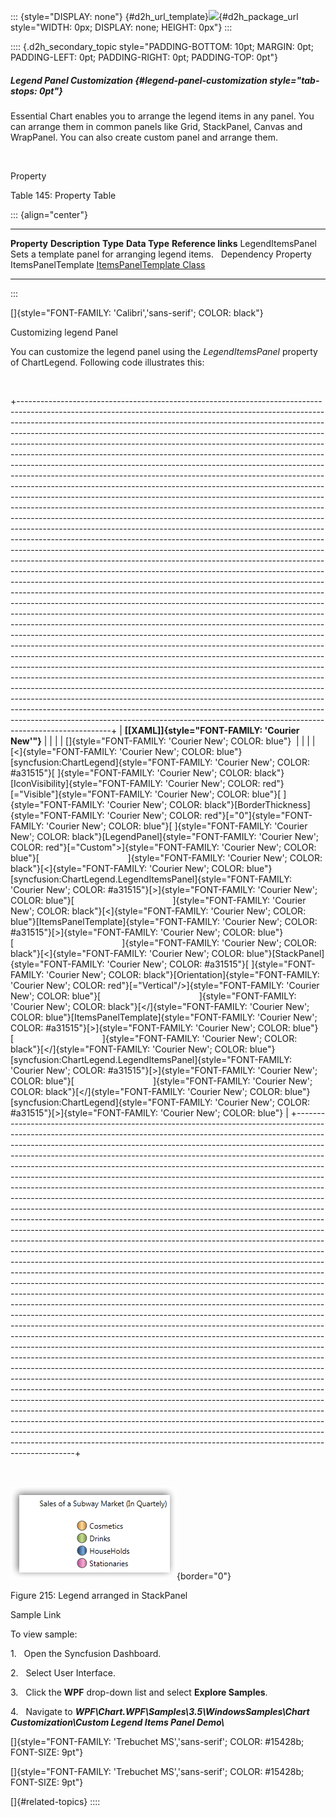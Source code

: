::: {style="DISPLAY: none"}
[](ms-xhelp:///?Id=d2h_url_template){#d2h_url_template}![](!package_url!){#d2h_package_url style="WIDTH: 0px; DISPLAY: none; HEIGHT: 0px"}
:::

:::: {.d2h_secondary_topic style="PADDING-BOTTOM: 10pt; MARGIN: 0pt; PADDING-LEFT: 0pt; PADDING-RIGHT: 0pt; PADDING-TOP: 0pt"}
##### Legend Panel Customization {#legend-panel-customization style="tab-stops: 0pt"}

Essential Chart enables you to arrange the legend items in any panel. You can arrange them in common panels like Grid, StackPanel, Canvas and WrapPanel. You can also create custom panel and arrange them.

 

Property

Table 145: Property Table

::: {align="center"}
  ------------------ ----------------------------------------------------- --------------------- -------------------- ---------------------------------------------------------------------------------------------------------------------
  **Property**       **Description**                                       **Type**              **Data Type**        **Reference links**
  LegendItemsPanel   Sets a template panel for arranging legend items.     Dependency Property   ItemsPanelTemplate   [ItemsPanelTemplate Class](http://msdn.microsoft.com/en-us/library/system.windows.controls.itemspaneltemplate.aspx)
  ------------------ ----------------------------------------------------- --------------------- -------------------- ---------------------------------------------------------------------------------------------------------------------
:::

[]{style="FONT-FAMILY: 'Calibri','sans-serif'; COLOR: black"} 

Customizing legend Panel

You can customize the legend panel using the *LegendItemsPanel* property of ChartLegend. Following code illustrates this:

 

+-----------------------------------------------------------------------------------------------------------------------------------------------------------------------------------------------------------------------------------------------------------------------------------------------------------------------------------------------------------------------------------------------------------------------------------------------------------------------------------------------------------------------------------------------------------------------------------------------------------------------------------------------------------------------------------------------------------------------------------------------------------------------------------------------------------------------------------------------------------------------------------------------------------------------------------------------------------------------------------------------------------------------------------------------------------------------------------------------------------------------------------------------------------------------------------------------------------------------------------------------------------------------------------------------------------------------------------------------------------------------------------------------------------------------------------------------------------------------------------------------------------------------------------------------------------------------------------------------------------------------------------------------------------------------------------------------------------------------------------------------------------------------------------------------------------------------------------------------------------------------------------------------------------------------------------------------------------------------------------------------------------------------------------------------------------------------------------------------------------------------------------------------------------------------------------------------------------------------------------------------------------------------------------------------------------------------------------------------------------------------------------------------------------------------------------------------------------------------------------------------------------------------------------------+
| **[\[XAML\]]{style="FONT-FAMILY: 'Courier New'"}**                                                                                                                                                                                                                                                                                                                                                                                                                                                                                                                                                                                                                                                                                                                                                                                                                                                                                                                                                                                                                                                                                                                                                                                                                                                                                                                                                                                                                                                                                                                                                                                                                                                                                                                                                                                                                                                                                                                                                                                                                                                                                                                                                                                                                                                                                                                                                                                                                                                                                      |
|                                                                                                                                                                                                                                                                                                                                                                                                                                                                                                                                                                                                                                                                                                                                                                                                                                                                                                                                                                                                                                                                                                                                                                                                                                                                                                                                                                                                                                                                                                                                                                                                                                                                                                                                                                                                                                                                                                                                                                                                                                                                                                                                                                                                                                                                                                                                                                                                                                                                                                                                         |
| []{style="FONT-FAMILY: 'Courier New'; COLOR: blue"}                                                                                                                                                                                                                                                                                                                                                                                                                                                                                                                                                                                                                                                                                                                                                                                                                                                                                                                                                                                                                                                                                                                                                                                                                                                                                                                                                                                                                                                                                                                                                                                                                                                                                                                                                                                                                                                                                                                                                                                                                                                                                                                                                                                                                                                                                                                                                                                                                                                                                     |
|                                                                                                                                                                                                                                                                                                                                                                                                                                                                                                                                                                                                                                                                                                                                                                                                                                                                                                                                                                                                                                                                                                                                                                                                                                                                                                                                                                                                                                                                                                                                                                                                                                                                                                                                                                                                                                                                                                                                                                                                                                                                                                                                                                                                                                                                                                                                                                                                                                                                                                                                         |
| [\<]{style="FONT-FAMILY: 'Courier New'; COLOR: blue"}[syncfusion:ChartLegend]{style="FONT-FAMILY: 'Courier New'; COLOR: #a31515"}[ ]{style="FONT-FAMILY: 'Courier New'; COLOR: black"}[IconVisibility]{style="FONT-FAMILY: 'Courier New'; COLOR: red"}[=\"Visible\"]{style="FONT-FAMILY: 'Courier New'; COLOR: blue"}[ ]{style="FONT-FAMILY: 'Courier New'; COLOR: black"}[BorderThickness]{style="FONT-FAMILY: 'Courier New'; COLOR: red"}[=\"0\"]{style="FONT-FAMILY: 'Courier New'; COLOR: blue"}[ ]{style="FONT-FAMILY: 'Courier New'; COLOR: black"}[LegendPanel]{style="FONT-FAMILY: 'Courier New'; COLOR: red"}[=\"Custom\"\>]{style="FONT-FAMILY: 'Courier New'; COLOR: blue"}[                                    ]{style="FONT-FAMILY: 'Courier New'; COLOR: black"}[\<]{style="FONT-FAMILY: 'Courier New'; COLOR: blue"}[syncfusion:ChartLegend.LegendItemsPanel]{style="FONT-FAMILY: 'Courier New'; COLOR: #a31515"}[\>]{style="FONT-FAMILY: 'Courier New'; COLOR: blue"}[                                        ]{style="FONT-FAMILY: 'Courier New'; COLOR: black"}[\<]{style="FONT-FAMILY: 'Courier New'; COLOR: blue"}[ItemsPanelTemplate]{style="FONT-FAMILY: 'Courier New'; COLOR: #a31515"}[\>]{style="FONT-FAMILY: 'Courier New'; COLOR: blue"}[                                            ]{style="FONT-FAMILY: 'Courier New'; COLOR: black"}[\<]{style="FONT-FAMILY: 'Courier New'; COLOR: blue"}[StackPanel]{style="FONT-FAMILY: 'Courier New'; COLOR: #a31515"}[ ]{style="FONT-FAMILY: 'Courier New'; COLOR: black"}[Orientation]{style="FONT-FAMILY: 'Courier New'; COLOR: red"}[=\"Vertical\"/\>]{style="FONT-FAMILY: 'Courier New'; COLOR: blue"}[                                        ]{style="FONT-FAMILY: 'Courier New'; COLOR: black"}[\</]{style="FONT-FAMILY: 'Courier New'; COLOR: blue"}[ItemsPanelTemplate]{style="FONT-FAMILY: 'Courier New'; COLOR: #a31515"}[\>]{style="FONT-FAMILY: 'Courier New'; COLOR: blue"}[                                    ]{style="FONT-FAMILY: 'Courier New'; COLOR: black"}[\</]{style="FONT-FAMILY: 'Courier New'; COLOR: blue"}[syncfusion:ChartLegend.LegendItemsPanel]{style="FONT-FAMILY: 'Courier New'; COLOR: #a31515"}[\>]{style="FONT-FAMILY: 'Courier New'; COLOR: blue"}[                                ]{style="FONT-FAMILY: 'Courier New'; COLOR: black"}[\</]{style="FONT-FAMILY: 'Courier New'; COLOR: blue"}[syncfusion:ChartLegend]{style="FONT-FAMILY: 'Courier New'; COLOR: #a31515"}[\>]{style="FONT-FAMILY: 'Courier New'; COLOR: blue"} |
+-----------------------------------------------------------------------------------------------------------------------------------------------------------------------------------------------------------------------------------------------------------------------------------------------------------------------------------------------------------------------------------------------------------------------------------------------------------------------------------------------------------------------------------------------------------------------------------------------------------------------------------------------------------------------------------------------------------------------------------------------------------------------------------------------------------------------------------------------------------------------------------------------------------------------------------------------------------------------------------------------------------------------------------------------------------------------------------------------------------------------------------------------------------------------------------------------------------------------------------------------------------------------------------------------------------------------------------------------------------------------------------------------------------------------------------------------------------------------------------------------------------------------------------------------------------------------------------------------------------------------------------------------------------------------------------------------------------------------------------------------------------------------------------------------------------------------------------------------------------------------------------------------------------------------------------------------------------------------------------------------------------------------------------------------------------------------------------------------------------------------------------------------------------------------------------------------------------------------------------------------------------------------------------------------------------------------------------------------------------------------------------------------------------------------------------------------------------------------------------------------------------------------------------------+

 

![](ImagesExt/image81_224.png){border="0"}

Figure 215: Legend arranged in StackPanel

Sample Link

To view sample:

1.   Open the Syncfusion Dashboard.

2.   Select User Interface.

3.   Click the **WPF** drop-down list and select **Explore Samples**.

4.   Navigate to ***WPF\\Chart.WPF\\Samples\\3.5\\WindowsSamples\\Chart Customization\\Custom Legend Items Panel Demo\\***

[]{style="FONT-FAMILY: 'Trebuchet MS','sans-serif'; COLOR: #15428b; FONT-SIZE: 9pt"} 

[]{style="FONT-FAMILY: 'Trebuchet MS','sans-serif'; COLOR: #15428b; FONT-SIZE: 9pt"} 

[]{#related-topics}
::::
